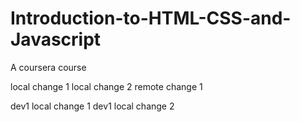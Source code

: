 # Introduction-to-HTML-CSS-and-Javascript
A coursera course

local change 1
local change 2
remote change 1

dev1 local change 1
dev1 local change 2
